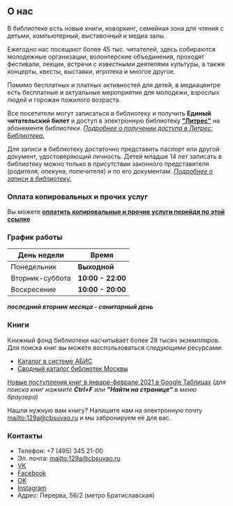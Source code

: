 ## О нас

В библиотеке есть новые книги, коворкинг, семейная зона для чтения с детьми, компьютерный, выставочный и медиа залы.

Ежегодно нас посещают более 45 тыс. читателей, здесь собираются молодежные организации, волонтерские объединения, проходят фестивали, лекции, встречи с известными деятелями культуры, а также концерты, квесты, выставки, игротека и многое другое.

Помимо бесплатных и платных активностей для детей, в медиацентре есть бесплатные и актуальные мероприятия для молодежи, взрослых людей и горожан пожилого возраста. 

Все посетители могут записаться в библиотеку и получить **Единый читательский билет** и доступ в электронную библиотеку **["Литрес"](https://www.litres.ru/)** на абонементе библиотеки. *[Подробнее о получении доступа в Литрес: Библиотека.](https://www.litres.ru/litres-library/for-readers/)*

Для записи в библиотеку достаточно представить паспорт или другой документ, удостоверяющий личность. Детей младше 14 лет записать в библиотеку можно только в присутствии законного представителя (родителя, опекуна, попечителя) и по его документам. *[Подробнее о записи в библиотеку.](https://www.mos.ru/otvet-kultura/kak-zapisatsya-v-biblioteku/)*

### Оплата копировальных и прочих услуг 

Вы можете **[оплатить копировальные и прочие услуги перейдя по этой ссылке](https://iframeab-pre1551.intickets.ru/studio/venue/10762151)** 

### График работы

День недели | Время
------------|------
Понедельник | **Выходной**
Вторник-суббота | **10:00 - 22:00**
Воскресение | **10:00 - 20:00**

***последний вторник месяца - санитарный день*** 

### Книги

Книжный фонд библиотеки насчитывает более 28 тысяч экземпляров. Для поиска книг вы можете воспользоваться следующими ресурсами: 

* [Каталог в системе АБИС](https://lib.mos.ru/)
* [Сводный каталог библиотек Москвы](http://skbm.nekrasovka.ru/wlib/)

[Новые поступления книг в январе-феврале 2021 в Google Таблицах](https://docs.google.com/spreadsheets/d/e/2PACX-1vTxEAEGdHJa1S3Dc1IC_EhIl75tvQjZj5DjQP-kiCy7mYFcHelMADFNkJIL9qjeDVBMeZrSjUeyuJMY/pubhtml?gid=0&single=true) *(для поиска книг нажмите **Ctrl+F** или **"Найти на странице"** в меню браузера)*

Нашли нужную вам книгу? Напишите нам на электронную почту <mailto:129a@cbsuvao.ru>  и мы забронируем её для вас. 

### Контакты

* Телефон: +7 (495) 345 21-00
* Эл. почта: <mailto:129a@cbsuvao.ru>
* [VK](https://vk.com/lib_uvao_129) 
* [Facebook](https://www.facebook.com/libuvao129) 
* [OK](https://ok.ru/group/55535218196733)
* [Instagram](https://www.instagram.com/lib_uvao_129/)
* Адрес: Перерва, 56/2 (метро Братиславская)
